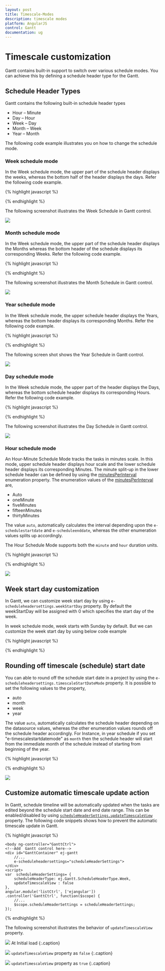 ```yaml
---
layout: post
title: Timescale-Modes
description: timescale modes
platform: AngularJS
control: Gantt
documentation: ug
---
```


# Timescale customization

Gantt contains built-in support to switch over various schedule modes. You can achieve this by defining a schedule header type for the Gantt.

## Schedule Header Types

Gantt contains the following built-in schedule header types

* Hour – Minute
* Day – Hour
* Week – Day
* Month – Week
* Year – Month

The following code example illustrates you on how to change the schedule mode.

### Week schedule mode

In the Week schedule mode, the upper part of the schedule header displays the weeks, whereas the bottom half of the header displays the days. Refer the following code example.

{% highlight javascript %}

<body ng-controller="GanttCtrl">
   <!--Add  Gantt control here-->    
   <div id="GanttContainer" ej-gantt
      //...
      e-scheduleheadersettings="scheduleHeaderSettings" 
      >
   </div>
  <script>
    var  scheduleHeaderSettings= {
        scheduleHeaderType: ej.Gantt.ScheduleHeaderType.Week,
        weekHeaderFormat: "MMM dd , yyyy",
        dayHeaderFormat: "ddd",
    },
    angular.module('listCtrl', ['ejangular'])
        .controller('GanttCtrl', function($scope) {
            //...
            $scope.scheduleHeaderSettings = "scheduleHeaderSettings";
        });
</script>
</body>

{% endhighlight %}

The following screenshot illustrates the Week Schedule in Gantt control.

![](Timescale-Modes_images/Timescale-Modes_img1.png)

### Month schedule mode

In the Week schedule mode, the upper part of the schedule header displays the Months whereas the bottom header of the schedule displays its corresponding Weeks. Refer the following code example.

{% highlight javascript %}

<body ng-controller="GanttCtrl">
   <!--Add  Gantt control here-->    
   <div id="GanttContainer" ej-gantt
      //...
      e-scheduleheadersettings="scheduleHeaderSettings" 
      >
   </div>
  <script>
    var  scheduleHeaderSettings= {
        scheduleHeaderType: ej.Gantt.ScheduleHeaderType.Month,
        monthHeaderFormat: "MMM yyyy",
        weekHeaderFormat: "M/dd",
    },
    angular.module('listCtrl', ['ejangular'])
        .controller('GanttCtrl', function($scope) {
            //...
            $scope.scheduleHeaderSettings = "scheduleHeaderSettings";
        });
</script>
</body>

{% endhighlight %}

The following screenshot illustrates the Month Schedule in Gantt control.

![](Timescale-Modes_images/Timescale-Modes_img2.png)

### Year schedule mode

In the Week schedule mode, the upper schedule header displays the Years, whereas the bottom header displays its corresponding Months. Refer the following code example.

{% highlight javascript %}

<body ng-controller="GanttCtrl">
   <!--Add  Gantt control here-->    
   <div id="GanttContainer" ej-gantt
      //...
      e-scheduleheadersettings="scheduleHeaderSettings" 
      >
   </div>
  <script>
    var  scheduleHeaderSettings= {
         scheduleHeaderType: ej.Gantt.ScheduleHeaderType.Year,
         yearHeaderFormat: "yyyy",
         monthHeaderFormat: "MMM",
    },
    angular.module('listCtrl', ['ejangular'])
        .controller('GanttCtrl', function($scope) {
            //...
            $scope.scheduleHeaderSettings = "scheduleHeaderSettings";
        });
</script>
</body>
{% endhighlight %}

The following screen shot shows the Year Schedule in Gantt control.

![](Timescale-Modes_images/Timescale-Modes_img3.png)

### Day schedule mode

In the Week schedule mode, the upper part of the header displays the Days, whereas the bottom schedule header displays its corresponding Hours. Refer the following code example.

{% highlight javascript %}

<body ng-controller="GanttCtrl">
   <!--Add  Gantt control here-->    
   <div id="GanttContainer" ej-gantt
      //...
      e-scheduleheadersettings="scheduleHeaderSettings" 
      >
   </div>
  <script>
    var  scheduleHeaderSettings= {
        scheduleHeaderType: ej.Gantt.ScheduleHeaderType.Day,
        dayHeaderFormat: " dd,MM,yy ",
        hourHeaderFormat: "HH",
    },
    angular.module('listCtrl', ['ejangular'])
        .controller('GanttCtrl', function($scope) {
            //...
            $scope.scheduleHeaderSettings = "scheduleHeaderSettings";
        });
</script>
</body>

{% endhighlight %}

The following screenshot illustrates the Day Schedule in Gantt control.

![](Timescale-Modes_images/Timescale-Modes_img4.png)

### Hour schedule mode

An Hour-Minute Schedule Mode tracks the tasks in minutes scale. In this mode, upper schedule header displays hour scale and the lower schedule header displays its corresponding Minutes. The minute split-up in the lower schedule header can be defined by using the [minutesPerInterval](/api/js/ejgantt#members:scheduleheadersettings-minutesperinterval) enumeration property. The enumeration values of the [minutesPerInterval](/api/js/ejgantt#members:scheduleheadersettings-minutesperinterval) are,

* Auto 
* oneMinute
* fiveMinutes
* fifteenMinutes
* thirtyMinutes

The value `auto`, automatically calculates the interval depending upon the `e-schedulestartdate` and `e-scheduleenddate`, whereas the other enumeration values splits up accordingly.

The Hour Schedule Mode supports both the `minute` and `hour` duration units.

{% highlight javascript %}

<body ng-controller="GanttCtrl">
   <!--Add  Gantt control here-->    
   <div id="GanttContainer" ej-gantt
      //...
       e-dateformat= "M/d/yyyy hh:mm:ss tt"
       e-durationunit= ej.Gantt.DurationUnit.Minute,
       e-scheduleheadersettings="scheduleHeaderSettings" 
      >
   </div>
  <script>
    var  scheduleHeaderSettings= {
        scheduleHeaderType: ej.Gantt.ScheduleHeaderType.Day,
        dayHeaderFormat: " dd,MM,yy ",
        hourHeaderFormat: "HH",
    },
    angular.module('listCtrl', ['ejangular'])
        .controller('GanttCtrl', function($scope) {
            //...
            $scope.scheduleHeaderSettings = "scheduleHeaderSettings";
        });
</script>
</body>
{% endhighlight %}

![](Timescale-Modes_images/Timescale-Modes_img5.png)

## Week start day customization

In Gantt, we can customize week start day by using `e-scheduleheadersettings.weekStartDay` property.
By default the weekStartDay will be assigned with 0 which specifies the start day of the week.

In week schedule mode, week starts with Sunday by default. But we can customize the week start day by using below code example

{% highlight javascript %}

<body ng-controller="GanttCtrl">
   <!--Add  Gantt control here-->    
   <div id="GanttContainer" ej-gantt
      //...
        e-scheduleheadersettings="scheduleHeaderSettings" 
      >
   </div>
  <script>
    var  scheduleHeaderSettings= {
        scheduleHeaderType: ej.Gantt.ScheduleHeaderType.Week,
		weekStartDay : 3
        },
    angular.module('listCtrl', ['ejangular'])
        .controller('GanttCtrl', function($scope) {
            //...
            $scope.scheduleHeaderSettings = "scheduleHeaderSettings";
        });
</script>
</body>
{% endhighlight %}

## Rounding off timescale (schedule) start date

You can able to round off the schedule start date in a project by using the `e-scheduleheadersettings.timescaleStartDateMode` property. It is possible to set the following values to the property,

* auto
* month
* week
* year

The value `auto`, automatically calculates the schedule header depending on the datasource values, whereas the other enumeration values rounds off the schedule header accordingly. For Instance, in year schedule if you set "e-timescalestartdatemode" as `month` then the schedule header will start from the immediate month of the schedule instead of starting from beginning of the year.

{% highlight javascript %}

<body ng-controller="GanttCtrl">
   <!--Add  Gantt control here-->    
   <div id="GanttContainer" ej-gantt
      //...
      e-scheduleheadersettings="scheduleHeaderSettings" 
      >
   </div>
  <script>
    var scheduleHeaderSettings= {
        scheduleHeaderType: ej.Gantt.ScheduleHeaderType.Year,
        timescaleStartDateMode: ej.Gantt.TimescaleRoundMode.Month,
    },
    angular.module('listCtrl', ['ejangular'])
        .controller('GanttCtrl', function($scope) {
            //...
            $scope.scheduleHeaderSettings = "scheduleHeaderSettings";
        });
</script>
</body>

{% endhighlight %}

![](Timescale-Modes_images/Timescale-Modes_img6.png)

## Customize automatic timescale update action

In Gantt, schedule timeline will be automatically updated when the tasks are edited beyond the schedule start date and end date range. This can be enabled/disabled by using [`scheduleHeaderSettings.updateTimescaleView`](/api/angular/ejgantt#members:scheduleheadersettings-updatetimescaleview "scheduleHeaderSettings.updateTimescaleView") property.
The following code snippets shows how to prevent the automatic timescale update in Gantt.

{% highlight javascript %}

	<body ng-controller="GanttCtrl">
    <!--Add  Gantt control here-->    
    <div id="GanttContainer" ej-gantt
		//...
        e-scheduleheadersettings="scheduleHeaderSettings">
    </div>
    <script>
    var  scheduleHeaderSettings= {
        scheduleHeaderType: ej.Gantt.ScheduleHeaderType.Week,
		updateTimescaleView : false
    },
    angular.module('listCtrl', ['ejangular'])
    .controller('GanttCtrl', function($scope) {
        //...
        $scope.scheduleHeaderSettings = scheduleHeaderSettings;
    });
</script>
</body>
{% endhighlight %}

The following screenshot illustrates the behavior of `updateTimescaleView` property.

![](Timescale-Modes_images/Timescale-Modes_img7.png)
At Initial load
{:.caption}

![](Timescale-Modes_images/Timescale-Modes_img8.png)
`updateTimescaleView` property as `false`
{:.caption}

![](Timescale-Modes_images/Timescale-Modes_img9.png)
`updateTimescaleView` property as `true`
{:.caption}